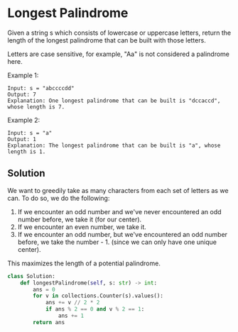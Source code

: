 # Longest Palindrome

Given a string s which consists of lowercase or uppercase letters, return the length of the longest palindrome that can be built with those letters.

Letters are case sensitive, for example, "Aa" is not considered a palindrome here.

Example 1:

```
Input: s = "abccccdd"
Output: 7
Explanation: One longest palindrome that can be built is "dccaccd", whose length is 7.
```

Example 2:

```
Input: s = "a"
Output: 1
Explanation: The longest palindrome that can be built is "a", whose length is 1.
```

## Solution

We want to greedily take as many characters from each set of letters as
we can. To do so, we do the following:

1. If we encounter an odd number and we've never encountered an odd
   number before, we take it (for our center).
2. If we encounter an even number, we take it.
3. If we encounter an odd number, but we've encountered an odd number
   before, we take the number - 1. (since we can only have one unique
   center).

This maximizes the length of a potential palindrome.

```python
class Solution:
    def longestPalindrome(self, s: str) -> int:
        ans = 0
        for v in collections.Counter(s).values():
            ans += v // 2 * 2
            if ans % 2 == 0 and v % 2 == 1:
                ans += 1
        return ans
```
